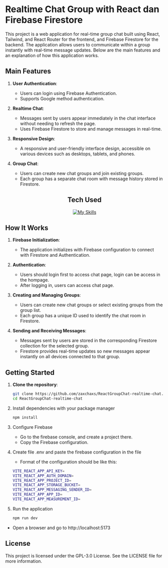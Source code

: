 # Realtime Chat Group with React dan Firebase Firestore

This project is a web application for real-time group chat built using React, Tailwind, and React Router for the frontend, and Firebase Firestore for the backend. The application allows users to communicate within a group instantly with real-time message updates. Below are the main features and an explanation of how this application works.

## Main Features

1. **User Authentication**:
   - Users can login using Firebase Authentication.
   - Supports Google method authentication.

2. **Realtime Chat**:
   - Messages sent by users appear immediately in the chat interface without needing to refresh the page.
   - Uses Firebase Firestore to store and manage messages in real-time.
  
3. **Responsive Design**:
   - A responsive and user-friendly interface design, accessible on various devices such as desktops, tablets, and phones.
  
4. **Group Chat**:
   - Users can create new chat groups and join existing groups.
   - Each group has a separate chat room with message history stored in Firestore.

<div align="center">
  
## Tech Used
[![My Skills](https://skillicons.dev/icons?i=js,react,vite,tailwind,firebase&theme=light)](https://skillicons.dev)

</div>

## How It Works

1. **Firebase Initialization**:
   - The application initializes with Firebase configuration to connect with Firestore and Authentication.

2. **Authentication**:
   - Users should login first to access chat page, login can be access in the hompage.
   - After logging in, users can access chat page.

3. **Creating and Managing Groups**:
   - Users can create new chat groups or select existing groups from the group list.
   - Each group has a unique ID used to identify the chat room in Firestore.

4. **Sending and Receiving Messages**:
   - Messages sent by users are stored in the corresponding Firestore collection for the selected group.
   - Firestore provides real-time updates so new messages appear instantly on all devices connected to that group.

## Getting Started

1. **Clone the repository**:
   ```bash
   git clone https://github.com/zaxchaxs/ReactGroupChat-realtime-chat.git
   cd ReactGroupChat-realtime-chat

2. Install dependencies with your package manager
   ```bash
   npm install

3. Configure Firebase
   - Go to the firebase console, and create a project there.
   - Copy the Firebase configuration.
  
4. Create file .env and paste the firebase configuration in the file
   - Format of the configuration should be like this:
   ```bash
   VITE_REACT_APP_API_KEY=
   VITE_REACT_APP_AUTH_DOMAIN=
   VITE_REACT_APP_PROJECT_ID=
   VITE_REACT_APP_STORAGE_BUCKET=
   VITE_REACT_APP_MESSAGING_SENDER_ID=
   VITE_REACT_APP_APP_ID=
   VITE_REACT_APP_MEASUREMENT_ID=

5. Run the application
   ```bash
   npm run dev
  - Open a browser and go to http://localhost:5173

## License
This project is licensed under the GPL-3.0 License. See the LICENSE file for more information.
   
